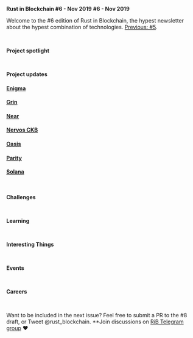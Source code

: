 **Rust in Blockchain #6 - Nov 2019**
**#6 - Nov 2019**

Welcome to the #6 edition of Rust in Blockchain, the hypest newsletter about the hypest combination of technologies. [Previous: #5](https://rustinblockchain.org/2019/11/07/rust-in-blockchain-5-october-2019/).



&nbsp;


**Project spotlight**


&nbsp;

**Project updates**

#### [**Enigma**](https://enigma.co/)


#### [**Grin**](https://github.com/mimblewimble/grin)


#### [**Near**](https://github.com/nearprotocol/nearcore)


#### [**Nervos CKB**](https://github.com/nervosnetwork/ckb)


#### [**Oasis**](https://github.com/oasislabs)


#### [**Parity** ](https://github.com/paritytech)


#### [**Solana**](https://github.com/solana-labs/solana)


&nbsp;

**Challenges**


&nbsp;

**Learning**


&nbsp;

**Interesting Things**


&nbsp;

**Events**


&nbsp;

**Careers**


&nbsp;

Want to be included in the next issue? Feel free to submit a PR to the #8 draft, or Tweet @rust_blockchain.
**Join discussions on [RiB Telegram group](https://t.me/rustinblockchain) **❤️**
